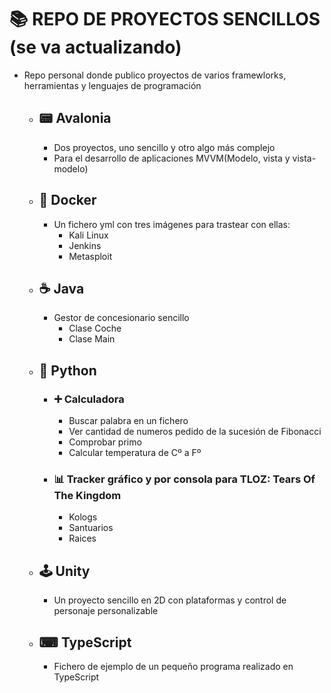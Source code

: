 # 📚 REPO DE PROYECTOS SENCILLOS (se va actualizando) #
- Repo personal donde publico proyectos de varios framewlorks, herramientas y lenguajes de programación
  
  - ## 📟 Avalonia ##
    - Dos proyectos, uno sencillo y otro algo más complejo
    - Para el desarrollo de aplicaciones MVVM(Modelo, vista y vista-modelo)
      
  - ## 🐳 Docker ##
    - Un fichero yml con tres imágenes para trastear con ellas:
      - Kali Linux
      - Jenkins
      - Metasploit
        
  - ## ☕ Java ##
    - Gestor de concesionario sencillo 
        - Clase Coche
        - Clase Main
          
  - ## 🐍 Python ##
    - ### ➕ Calculadora ###
        - Buscar palabra en un fichero
        - Ver cantidad de numeros pedido de la sucesión de Fibonacci
        - Comprobar primo
        - Calcular temperatura de Cº a Fº
          
    - ### 📊 Tracker gráfico y por consola para TLOZ: Tears Of The Kingdom ###
        - Kologs
        - Santuarios
        - Raices
          
  - ## 🕹 Unity ##
    - Un proyecto sencillo en 2D con plataformas y control de   personaje personalizable
  
  - ## ⌨ TypeScript ##
    - Fichero de ejemplo de un pequeño programa realizado en TypeScript

